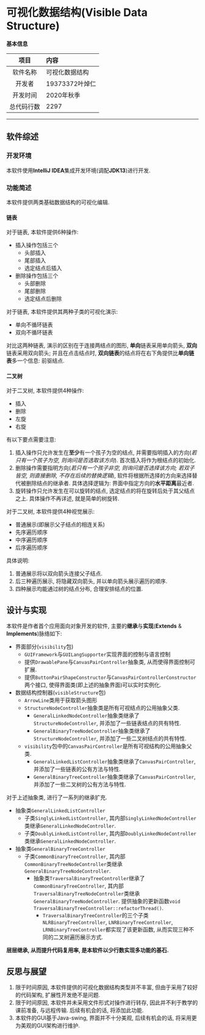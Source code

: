 # 可视化数据结构(Visible Data Structure)

**基本信息**

项目 | 内容
:----: | :---
软件名称 | 可视化数据结构
开发者 | 19373372叶焯仁
开发时间 | 2020年秋季
总代码行数 | 2297

----

## 软件综述

### 开发环境

本软件使用**IntelliJ IDEA**集成开发环境(调配**JDK13**)进行开发.

### 功能简述

本软件提供两类基础数据结构的可视化编辑.

#### 链表

对于链表, 本软件提供6种操作:
* 插入操作包括三个
  * 头部插入
  * 尾部插入
  * 选定结点后插入
* 删除操作包括三个
  * 头部删除
  * 尾部删除
  * 选定结点后删除

对于链表, 本软件提供其两种子类的可视化演示:
* 单向不循环链表
* 双向不循环链表

对比这两种链表, 演示的区别在于连接两结点的图形, **单向**链表采用单向箭头, **双向**链表采用双向箭头; 并且在点击结点时, **双向链表**的结点将在右下角提供比**单向链表**多一个信息: 前驱结点.

#### 二叉树

对于二叉树, 本软件提供4种操作:
* 插入
* 删除
* 左旋
* 右旋

有以下要点需要注意:
1. 插入操作只允许发生在**至少**有一个孩子为空的结点, 并需要指明插入的方向(*若只有一个孩子为空, 则询问是否选取该方向*). 首次插入将作为根结点的初始化.
2. 删除操作需要指明方向(*若只有一个孩子非空, 则询问是否选择该方向; 若双子皆空, 则直接删除, 不存在后续的替换逻辑*), 软件将根据所选择的方向来选择替代被删除结点的继承者. 具体选择逻辑为: 界面中指定方向的**水平距离**最近者.
3. 旋转操作只允许发生在可以旋转的结点, 选定结点的将在旋转后处于其父结点之上. 具体操作不再详述, 就是简单的树旋转.

对于二叉树, 本软件提供4种视觉展示:
* 普通展示(即展示父子结点的相连关系)
* 先序遍历顺序
* 中序遍历顺序
* 后序遍历顺序

具体说明:
1. 普通展示将以双向箭头连接父子结点.
2. 后三种遍历展示, 将隐藏双向箭头, 并以单向箭头展示遍历的顺序.
3. 四种展示均能通过树的结点分布, 合理安排结点的位置.

## 设计与实现

本软件是作者首个应用面向对象开发的软件, 主要的**继承**与**实现**(**Extends** & **Implements**)脉络如下:

* 界面部分(`visibility`包)
  * `GUIFramework`与`GUILangSupporter`实现界面的控制与语言控制
  * 提供`DrawablePane`与`CanvasPairController`抽象类, 从而使得界面控制可扩展.
  * 提供`ButtonPairShapeConstructor`与`CanvasPairControllerConstructor`两个接口, 使得界面类(即上述的抽象界面)可以实时实例化.
* 数据结构控制器(`visibleStructure`包)
  * `ArrowLine`类用于获取箭头图形
  * `StructureNodeController`抽象类是所有可视结点的公用抽象父类.
    * `GeneralLinkedNodeController`抽象类继承了`StructureNodeController`, 并添加了一些链表结点的共有特性.
    * `GeneralBinaryTreeNodeController`抽象类继承了`StructureNodeController`, 并添加了一些二叉树结点的共有特性.
  * `visibility`包中的`CanvasPairController`是所有可视结构的公用抽象父类.
    * `GeneralLinkedListController`抽象类继承了`CanvasPairController`, 并添加了一些链表的公有方法与特性.
    * `GeneralBinaryTreeController`抽象类继承了`CanvasPairController`, 并添加了一些二叉树的公有方法与特性.

对于上述抽象类, 进行了一系列的继承扩充.
* 抽象类`GeneralLinkedListController`
  * 子类`SinglyLinkedListController`, 其内部`SinglyLinkedNodeController`类继承`GeneralLinkedNodeController`.
  * 子类`DoublyLinkedListController`, 其内部`DoublyLinkedNodeController`类继承`GeneralLinkedNodeController`.
* 抽象类`GeneralBinaryTreeController`
  * 子类`CommonBinaryTreeController`, 其内部`CommonBinaryTreeNodeController`类继承`GeneralBinaryTreeNodeController`.
    * 抽象类`TraversalBinaryTreeController`继承了`CommonBinaryTreeController`, 其内部`TraversalBinaryTreeNodeController`类继承`GeneralBinaryTreeNodeController`. 提供抽象的更新函数`void TraversalBinaryTreeController::refactorThread()`.
      * `TraversalBinaryTreeController`的三个子类`NLRBinaryTreeController`, `LNRBinaryTreeController`, `LRNBinaryTreeController`都实现了该更新函数, 从而实现三种不同的二叉树遍历展示方式.

**层层继承, 从而提升代码复用率, 是本软件以少行数实现多功能的基石.**

## 反思与展望

1. 限于时间原因, 本软件提供的可视化数据结构类型并不丰富, 但由于采用了较好的代码架构, 扩展性开发绝不是问题.
2. 限于时间原因, 本软件并未采用文件形式对操作进行转存, 因此并不利于教学的课前准备, 与远程传输. 后续有机会的话, 将添加此功能.
3. 本软件的GUI基于Java-swing, 界面并不十分美观, 后续有机会的话, 将采用更为美观的GUI架构进行维护.